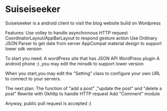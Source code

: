 # Suiseiseeker
Suiseiseeker is a android client to visit the blog website bulid on Wordpress

Features:
Use volley to handle asynchronous HTTP request
CoordinatorLayout/AppBarLayout to respond gesture action
Use Ordinary JSON Parser to get date from server
AppCompat material design to support lower sdk version

To start you need:
A wordPress site that has JSON API WordPress plugin
A android phone :) ,you may edit the minsdk to support lower version

When you start,you may edit the "Setting" class to configure your own URL to connect to your servers.

The next plan:
The function of "add a post" ,"update the post" and "delete a post"
Rewrite with Okhttp to handle HTTP request
Add "Comment" module

Anyway, public pull request is accepted :)
